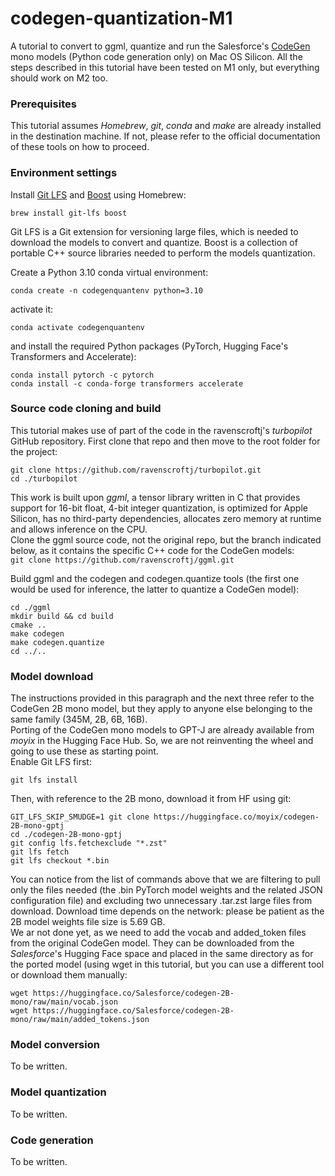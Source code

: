 # codegen-quantization-M1
A tutorial to convert to ggml, quantize and run the Salesforce's [CodeGen](https://github.com/salesforce/CodeGen) mono models (Python code generation only) on Mac OS Silicon. All the steps described in this tutorial have been tested on M1 only, but everything should work on M2 too.  
### Prerequisites
This tutorial assumes *Homebrew*, *git*, *conda* and *make* are already installed in the destination machine. If not, please refer to the official documentation of these tools on how to proceed.  
### Environment settings
Install [Git LFS](https://docs.github.com/en/repositories/working-with-files/managing-large-files/installing-git-large-file-storage) and [Boost](https://www.boost.org) using Homebrew:  
  
````brew install git-lfs boost````  
  
Git LFS is a Git extension for versioning large files, which is needed to download the models to convert and quantize. Boost is a collection of portable C++ source libraries needed to perform the models quantization.  
  
Create a Python 3.10 conda virtual environment:  
  
````conda create -n codegenquantenv python=3.10````  
  
activate it:  
  
````conda activate codegenquantenv````  
  
and install the required Python packages (PyTorch, Hugging Face's Transformers and Accelerate):  
  
````
conda install pytorch -c pytorch  
conda install -c conda-forge transformers accelerate
````     
### Source code cloning and build
This tutorial makes use of part of the code in the ravenscroftj's *turbopilot* GitHub repository. First clone that repo and then move to the root folder for the project:  
  
````
git clone https://github.com/ravenscroftj/turbopilot.git
cd ./turbopilot
````
  
This work is built upon *ggml*, a tensor library written in C that provides support for 16-bit float, 4-bit integer quantization, is optimized for Apple Silicon, has no third-party dependencies, allocates zero memory at runtime and allows inference on the CPU.   
Clone the ggml source code, not the original repo, but the branch indicated below, as it contains the specific C++ code for the CodeGen models:  
````git clone https://github.com/ravenscroftj/ggml.git````
  
Build ggml and the codegen and codegen.quantize tools (the first one would be used for inference, the latter to quantize a CodeGen model):  
  
````
cd ./ggml
mkdir build && cd build
cmake ..
make codegen
make codegen.quantize
cd ../..
````  
### Model download
The instructions provided in this paragraph and the next three refer to the CodeGen 2B mono model, but they apply to anyone else belonging to the same family (345M, 2B, 6B, 16B).  
Porting of the CodeGen mono models to GPT-J are already available from *moyix* in the Hugging Face Hub. So, we are not reinventing the wheel and going to use these as starting point.  
Enable Git LFS first:  
  
````git lfs install````
  
Then, with reference to the 2B mono, download it from HF using git:  
  
````
GIT_LFS_SKIP_SMUDGE=1 git clone https://huggingface.co/moyix/codegen-2B-mono-gptj
cd ./codegen-2B-mono-gptj
git config lfs.fetchexclude "*.zst"
git lfs fetch
git lfs checkout *.bin
````
  
You can notice from the list of commands above that we are filtering to pull only the files needed (the .bin PyTorch model weights and the related JSON configuration file) and excluding two unnecessary .tar.zst large files from download. Download time depends on the network: please be patient as the 2B model weights file size is 5.69 GB.    
We ar not done yet, as we need to add the vocab and added_token files from the original CodeGen model. They can be downloaded from the *Salesforce*'s Hugging Face space and placed in the same directory as for the ported model (using wget in this tutorial, but you can use a different tool or download them manually:  
  
````
wget https://huggingface.co/Salesforce/codegen-2B-mono/raw/main/vocab.json
wget https://huggingface.co/Salesforce/codegen-2B-mono/raw/main/added_tokens.json
````
### Model conversion
To be written.  
### Model quantization
To be written.  
### Code generation
To be written.  
